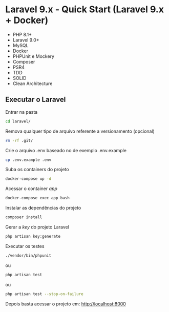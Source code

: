 
# Laravel 9.x - Quick Start (Laravel 9.x + Docker)

- PHP 8.1+
- Laravel 9.0+
- MySQL
- Docker
- PHPUnit e Mockery
- Composer
- PSR4
- TDD
- SOLID
- Clean Architecture

## Executar o Laravel

Entrar na pasta
```sh
cd laravel/
```

Remova qualquer tipo de arquivo referente a versionamento (opcional)
```sh
rm -rf .git/
```

Crie o arquivo .env baseado no de exemplo .env.example
```sh
cp .env.example .env
```

Suba os containers do projeto
```sh
docker-compose up -d
```

Acessar o container *app*
```sh
docker-compose exec app bash
```

Instalar as dependências do projeto
```sh
composer install
```

Gerar a *key* do projeto Laravel
```sh
php artisan key:generate
```

Executar os testes
```sh
./vendor/bin/phpunit 
```
ou
```sh
php artisan test
```
ou
```sh
php artisan test --stop-on-failure
```

Depois basta acessar o projeto em:
[http://localhost:8000](http://localhost:8000)
